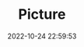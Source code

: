 ---
weight: 1
images:
- /images/edited/112.jpeg
title: Picture
date: 2022-10-24 22:59:53
tags:
- luminar
- work
---
